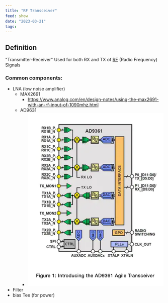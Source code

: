 ```yaml
---
title: "RF Transceiver"
feed: show
date: "2023-03-21"
tags: 
---
```

## Definition

"Transmitter-Receiver" Used for both RX and TX of [RF](notes/electrical/RF/RF.md) (Radio Frequency) Signals

### Common components:

- LNA (low noise amplifier)
	- MAX2691
		- https://www.analog.com/en/design-notes/using-the-max2691-with-an-rf-input-of-1090mhz.html
	- AD9631
		- ![200](notes/electrical/RF/images/ad9631.png)
- Filter
- bias Tee (for power)